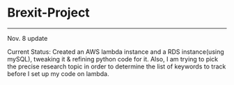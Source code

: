 # Brexit-Project

----------------------------
Nov. 8 update

Current Status:
Created an AWS lambda instance and a RDS instance(using mySQL), tweaking it & refining python code for it.
Also, I am trying to pick the precise research topic in order to determine the list of keywords to track before I set up my code on lambda. 


